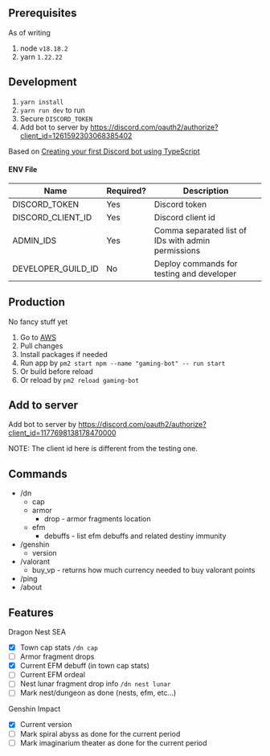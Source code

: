 ## Prerequisites

As of writing

1. node `v18.18.2`
2. yarn `1.22.22`

## Development

1. `yarn install`
2. `yarn run dev` to run
3. Secure `DISCORD_TOKEN`
4. Add bot to server by https://discord.com/oauth2/authorize?client_id=1261592303068385402

Based on [Creating your first Discord bot using TypeScript](https://dev.to/fellipeutaka/creating-your-first-discord-bot-using-typescript-1eh6)

#### ENV File

| Name               | Required? | Description                                        |
| ------------------ | --------- | -------------------------------------------------- |
| DISCORD_TOKEN      | Yes       | Discord token                                      |
| DISCORD_CLIENT_ID  | Yes       | Discord client id                                  |
| ADMIN_IDS          | Yes       | Comma separated list of IDs with admin permissions |
| DEVELOPER_GUILD_ID | No        | Deploy commands for testing and developer          |

## Production

No fancy stuff yet

1. Go to [AWS](us-east-2.console.aws.amazon.com)
2. Pull changes
3. Install packages if needed
4. Run app by `pm2 start npm --name "gaming-bot" -- run start`
5. Or build before reload
6. Or reload by `pm2 reload gaming-bot`

## Add to server

Add bot to server by https://discord.com/oauth2/authorize?client_id=1177698138178470000

NOTE: The client id here is different from the testing one.

## Commands

- /dn
  - cap
  - armor
    - drop - armor fragments location
  - efm
    - debuffs - list efm debuffs and related destiny immunity
- /genshin
  - version
- /valorant
  - buy_vp - returns how much currency needed to buy valorant points
- /ping
- /about

## Features

Dragon Nest SEA

- [x] Town cap stats `/dn cap`
- [ ] Armor fragment drops
- [x] Current EFM debuff (in town cap stats)
- [ ] Current EFM ordeal
- [ ] Nest lunar fragment drop info `/dn nest lunar`
- [ ] Mark nest/dungeon as done (nests, efm, etc...)

Genshin Impact

- [x] Current version
- [ ] Mark spiral abyss as done for the current period
- [ ] Mark imaginarium theater as done for the current period
